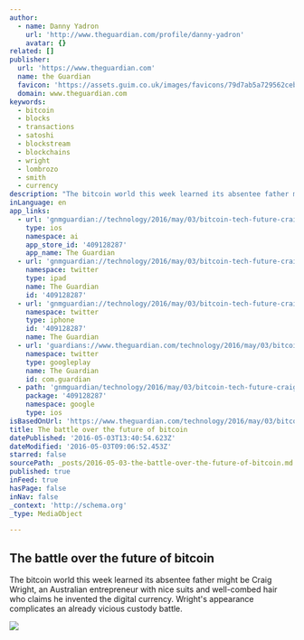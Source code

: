 ```yaml
---
author:
  - name: Danny Yadron
    url: 'http://www.theguardian.com/profile/danny-yadron'
    avatar: {}
related: []
publisher:
  url: 'https://www.theguardian.com'
  name: the Guardian
  favicon: 'https://assets.guim.co.uk/images/favicons/79d7ab5a729562cebca9c6a13c324f0e/32x32.ico'
  domain: www.theguardian.com
keywords:
  - bitcoin
  - blocks
  - transactions
  - satoshi
  - blockstream
  - blockchains
  - wright
  - lombrozo
  - smith
  - currency
description: "The bitcoin world this week learned its absentee father might be Craig Wright, an Australian entrepreneur with nice suits and well-combed hair who claims he invented the digital currency. Wright's appearance complicates an already vicious custody battle."
inLanguage: en
app_links:
  - url: 'gnmguardian://technology/2016/may/03/bitcoin-tech-future-craig-wright-blockchain-transactions?contenttype=Article&source=applinks'
    type: ios
    namespace: ai
    app_store_id: '409128287'
    app_name: The Guardian
  - url: 'gnmguardian://technology/2016/may/03/bitcoin-tech-future-craig-wright-blockchain-transactions?contenttype=Article&source=twitter'
    namespace: twitter
    type: ipad
    name: The Guardian
    id: '409128287'
  - url: 'gnmguardian://technology/2016/may/03/bitcoin-tech-future-craig-wright-blockchain-transactions?contenttype=Article&source=twitter'
    namespace: twitter
    type: iphone
    id: '409128287'
    name: The Guardian
  - url: 'guardians://www.theguardian.com/technology/2016/may/03/bitcoin-tech-future-craig-wright-blockchain-transactions'
    namespace: twitter
    type: googleplay
    name: The Guardian
    id: com.guardian
  - path: 'gnmguardian/technology/2016/may/03/bitcoin-tech-future-craig-wright-blockchain-transactions?contenttype=Article&source=google'
    package: '409128287'
    namespace: google
    type: ios
isBasedOnUrl: 'https://www.theguardian.com/technology/2016/may/03/bitcoin-tech-future-craig-wright-blockchain-transactions'
title: The battle over the future of bitcoin
datePublished: '2016-05-03T13:40:54.623Z'
dateModified: '2016-05-03T09:06:52.453Z'
starred: false
sourcePath: _posts/2016-05-03-the-battle-over-the-future-of-bitcoin.md
published: true
inFeed: true
hasPage: false
inNav: false
_context: 'http://schema.org'
_type: MediaObject

---
```

<article style=""><h1>The battle over the future of bitcoin</h1><p>The bitcoin world this week learned its absentee father might be Craig Wright, an Australian entrepreneur with nice suits and well-combed hair who claims he invented the digital currency. Wright's appearance complicates an already vicious custody battle.</p><img src="https://i.guim.co.uk/img/media/85c8b10843362fc05ab0fe3c52bf78a82c11e777/0_0_2200_1320/2200.jpg?w=1200&amp;q=55&amp;auto=format&amp;usm=12&amp;fit=max&amp;s=8c8eef34c449f6e40afc9f89e35d6e3b" /></article>